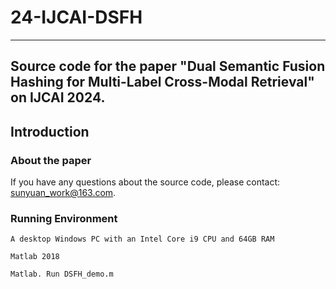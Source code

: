 # 24-IJCAI-DSFH



---
Source code for the paper "Dual Semantic Fusion Hashing for Multi-Label Cross-Modal Retrieval" on IJCAI 2024.
---
## Introduction
### About the paper
If you have any questions about the source code, please contact: sunyuan_work@163.com.
### Running Environment
```
A desktop Windows PC with an Intel Core i9 CPU and 64GB RAM

Matlab 2018

Matlab. Run DSFH_demo.m
```

